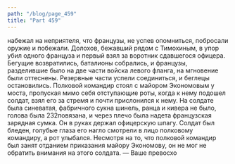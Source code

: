 ```yaml
---
path: "/blog/page_459"
title: "Part 459"
---
```


 набежал на неприятеля, что французы, не успев опомниться, побросали оружие и побежали. Долохов, бежавший рядом с Тимохиным, в упор убил одного француза и первый взял за воротник сдавшегося офицера. Бегущие возвратились, баталионы собрались, и французы, разделившие было на две части войска левого фланга, на мгновение были оттеснены. Резервные части успели соединиться, и беглецы остановились. Полковой командир стоял с майором Экономовым у моста, пропуская мимо себя отступающие роты, когда к нему подошел солдат, взял его за стремя и почти прислонился к нему. На солдате была синеватая, фабричного сукна шинель, ранца и кивера не было, голова была 232повязана, и через плечо была надета французская зарядная сумка. Он в руках держал офицерскую шпагу. Солдат был бледен, голубые глаза его нагло смотрели в лицо полковому командиру, а рот улыбался. Несмотря на то, что полковой командир был занят отданием приказания майору Экономову, он не мог не обратить внимания на этого солдата.
— Ваше превосхо
